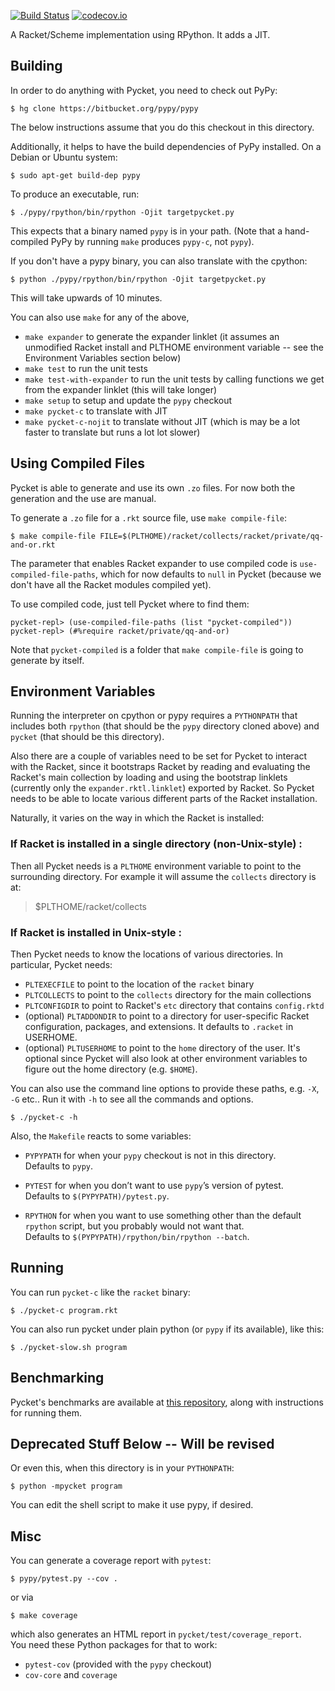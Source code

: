 [![Build Status](https://travis-ci.org/pycket/pycket.png?branch=linklet)](https://travis-ci.org/pycket/pycket)
[![codecov.io](https://codecov.io/github/pycket/pycket/coverage.svg?branch=master)](https://codecov.io/github/pycket/pycket?branch=master)

A Racket/Scheme implementation using RPython. It adds a JIT.

## Building

In order to do anything with Pycket, you need to check out PyPy:

    $ hg clone https://bitbucket.org/pypy/pypy

The below instructions assume that you do this checkout in this directory.

Additionally, it helps to have the build dependencies of PyPy installed.
On a Debian or Ubuntu system:

    $ sudo apt-get build-dep pypy

To produce an executable, run:

    $ ./pypy/rpython/bin/rpython -Ojit targetpycket.py

This expects that a binary named `pypy` is in your path. (Note that
a hand-compiled PyPy by running `make` produces `pypy-c`, not `pypy`).

If you don't have a pypy binary, you can also translate with the cpython:

    $ python ./pypy/rpython/bin/rpython -Ojit targetpycket.py

This will take upwards of 10 minutes.

You can also use `make` for any of the above,

 * `make expander` to generate the expander linklet (it assumes an unmodified Racket install and PLTHOME environment variable -- see the Environment Variables section below)
 * `make test` to run the unit tests
 * `make test-with-expander` to run the unit tests by calling functions we get from the expander linklet (this will take longer)
 * `make setup` to setup and update the `pypy` checkout
 * `make pycket-c` to translate with JIT
 * `make pycket-c-nojit` to translate without JIT (which is may be a lot faster to translate but runs a lot lot slower)

## Using Compiled Files

Pycket is able to generate and use its own `.zo` files. For now both
the generation and the use are manual.

To generate a `.zo` file for a `.rkt` source file, use `make
compile-file`:

    $ make compile-file FILE=$(PLTHOME)/racket/collects/racket/private/qq-and-or.rkt

The parameter that enables Racket expander to use compiled code is
`use-compiled-file-paths`, which for now defaults to `null` in Pycket
(because we don't have all the Racket modules compiled yet).

To use compiled code, just tell Pycket where to find them:

    pycket-repl> (use-compiled-file-paths (list "pycket-compiled"))
    pycket-repl> (#%require racket/private/qq-and-or)

Note that `pycket-compiled` is a folder that `make compile-file` is
going to generate by itself.

## Environment Variables

Running the interpreter on cpython or pypy requires a `PYTHONPATH`
that includes both `rpython` (that should be the `pypy` directory
cloned above) and `pycket` (that should be this directory).

Also there are a couple of variables need to be set for Pycket to
interact with the Racket, since it bootstraps Racket by reading and
evaluating the Racket's main collection by loading and using the
bootstrap linklets (currently only the `expander.rktl.linklet`)
exported by Racket. So Pycket needs to be able to locate various
different parts of the Racket installation. 

Naturally, it varies on the way in which the Racket is installed:

### If Racket is installed in a single directory (non-Unix-style) :

Then all Pycket needs is a `PLTHOME` environment variable to point to
the surrounding directory. For example it will assume the `collects`
directory is at:

> $PLTHOME/racket/collects

### If Racket is installed in Unix-style :

Then Pycket needs to know the locations of various directories. In
particular, Pycket needs:

 * `PLTEXECFILE` to point to the location of the `racket` binary
 * `PLTCOLLECTS` to point to the `collects` directory for the main
collections 
 * `PLTCONFIGDIR` to point to Racket's `etc` directory that contains
`config.rktd`
 * (optional) `PLTADDONDIR` to point to a directory for user-specific
Racket configuration, packages, and extensions. It defaults to
`.racket` in USERHOME.
 * (optional) `PLTUSERHOME` to point to the `home` directory of the
  user. It's optional since Pycket will also look at other environment
  variables to figure out the home directory (e.g. `$HOME`).

You can also use the command line options to provide these paths,
e.g. `-X`, `-G` etc.. Run it with `-h` to see all the commands and
options.

    $ ./pycket-c -h

Also, the `Makefile` reacts to some variables:
 * `PYPYPATH` for when your `pypy` checkout is not in this directory.   
    Defaults to `pypy`.
 * `PYTEST` for when you don’t want to use `pypy`’s version of pytest.  
    Defaults to `$(PYPYPATH)/pytest.py`.

 * `RPYTHON` for when you want to use something other than the default
   `rpython` script, but you probably would not want that.  
   Defaults to `$(PYPYPATH)/rpython/bin/rpython --batch`.

## Running

You can run `pycket-c` like the `racket` binary:

    $ ./pycket-c program.rkt

You can also run pycket under plain python (or `pypy` if its
available), like this:

    $ ./pycket-slow.sh program

## Benchmarking

Pycket's benchmarks are available at [this
repository](https://github.com/krono/pycket-bench), along with
instructions for running them.


## Deprecated Stuff Below -- Will be revised 
   
Or even this, when this directory is in your `PYTHONPATH`:

    $ python -mpycket program

You can edit the shell script to make it use pypy, if desired.

## Misc

You can generate a coverage report with `pytest`:

    $ pypy/pytest.py --cov .

or via

    $ make coverage
    
which also generates an HTML report in `pycket/test/coverage_report`.  
You need these Python packages for that to work:
  * `pytest-cov` (provided with the `pypy` checkout)
  * `cov-core` and `coverage`